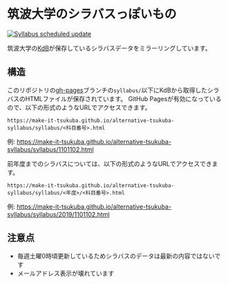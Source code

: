 # 筑波大学のシラバスっぽいもの

[![Syllabus scheduled update](https://github.com/Make-IT-TSUKUBA/alternative-tsukuba-syllabus/actions/workflows/main.yml/badge.svg)](https://github.com/Make-IT-TSUKUBA/alternative-tsukuba-syllabus/actions/workflows/main.yml)

筑波大学の[KdB](https://kdb.tsukuba.ac.jp)が保存しているシラバスデータをミラーリングしています。

## 構造

このリポジトリの[gh-pages](https://github.com/Make-IT-TSUKUBA/alternative-tsukuba-syllabus/tree/gh-pages)ブランチの`syllabus/`以下にKdBから取得したシラバスのHTMLファイルが保存されています。
GitHub Pagesが有効になっているので、以下の形式のようなURLでアクセスできます。

`https://make-it-tsukuba.github.io/alternative-tsukuba-syllabus/syllabus/<科目番号>.html`

例: <https://make-it-tsukuba.github.io/alternative-tsukuba-syllabus/syllabus/1101102.html>

前年度までのシラバスについては、以下の形式のようなURLでアクセスできます。

`https://make-it-tsukuba.github.io/alternative-tsukuba-syllabus/syllabus/<年度>/<科目番号>.html`

例: <https://make-it-tsukuba.github.io/alternative-tsukuba-syllabus/syllabus/2019/1101102.html>

## 注意点

- 毎週土曜0時頃更新しているためシラバスのデータは最新の内容ではないです
- メールアドレス表示が壊れています
